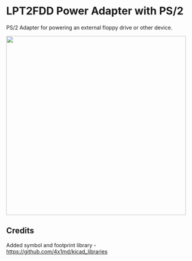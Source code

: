 # LPT2FDD Power Adapter with PS/2
PS/2 Adapter for powering an external floppy drive or other device. 

<img src='Images/DSC_1803.JPG' width=480>

## Credits
Added symbol and footprint library - https://github.com/4x1md/kicad_libraries
